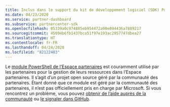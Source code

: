 ```yaml
---
title: Inclus dans le support du kit de développement logiciel (SDK) PowerShell
ms.date: 04/23/2020
ms.service: partner-dashboard
ms.subservice: partnercenter-sdk
ms.openlocfilehash: 05339a0c974885eb954472a90e094436a7889217
ms.sourcegitcommit: 45094b6fb1437bca51f97e193ac2957747dbea27
ms.translationtype: HT
ms.contentlocale: fr-FR
ms.lasthandoff: 04/24/2020
ms.locfileid: "82122403"
---
```

Le [module PowerShell de l’Espace partenaires](https://github.com/microsoft/partner-center-powershell/) est couramment utilisé par les partenaires pour la gestion de leurs ressources dans l’Espace partenaires. Il s’agit d’un projet open source géré par la communauté des partenaires. Étant donné que ce module est géré par la communauté des partenaires, il n’est pas officiellement pris en charge par Microsoft. Si vous rencontrez un problème, vous pouvez [obtenir de l’aide auprès de la communauté](https://stackoverflow.com/questions/tagged/partner+center) ou [le signaler dans GitHub](https://github.com/microsoft/partner-center-powershell/issues).
